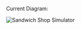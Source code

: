 Current Diagram:

![Sandwich Shop Simulator](https://github.com/user-attachments/assets/77031e67-a62c-4154-8b85-41ee4fed1135)
